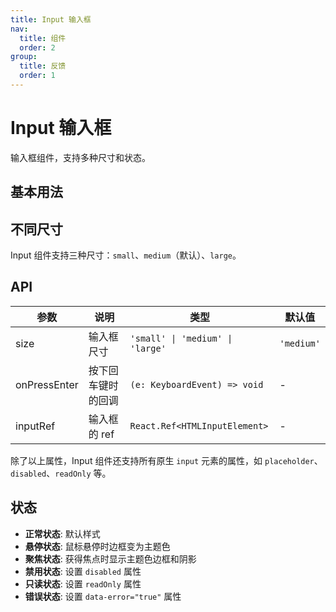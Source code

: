 ```yaml
---
title: Input 输入框
nav:
  title: 组件
  order: 2
group:
  title: 反馈
  order: 1
---
```


# Input 输入框

输入框组件，支持多种尺寸和状态。

## 基本用法

<code src="./demo/basic.tsx"></code>

## 不同尺寸

Input 组件支持三种尺寸：`small`、`medium`（默认）、`large`。

<code src="./demo/size.tsx"></code>

## API

| 参数 | 说明 | 类型 | 默认值 |
| --- | --- | --- | --- |
| size | 输入框尺寸 | `'small' \| 'medium' \| 'large'` | `'medium'` |
| onPressEnter | 按下回车键时的回调 | `(e: KeyboardEvent) => void` | - |
| inputRef | 输入框的 ref | `React.Ref<HTMLInputElement>` | - |

除了以上属性，Input 组件还支持所有原生 `input` 元素的属性，如 `placeholder`、`disabled`、`readOnly` 等。

## 状态

- **正常状态**: 默认样式
- **悬停状态**: 鼠标悬停时边框变为主题色
- **聚焦状态**: 获得焦点时显示主题色边框和阴影
- **禁用状态**: 设置 `disabled` 属性
- **只读状态**: 设置 `readOnly` 属性
- **错误状态**: 设置 `data-error="true"` 属性
